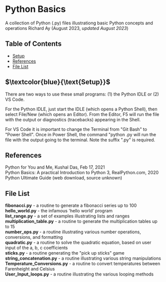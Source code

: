 # Python Basics
A collection of Python (.py) files illustrationg basic Python concepts and operations
Richard Ay (August 2023, *updated August 2023*)

## Table of Contents
* [Setup](#setup)
* [References](#references)
* [File List](#file-list)




## $`\textcolor{blue}{\text{Setup}}`$
There are two ways to use these small programs: (1) the Python IDLE or (2) VS Code.

For the Python IDLE, just start the IDLE (which opens a Python Shell), then select File/New
(which opens an Editor).  From the Editor, F5 will run the file with the output or 
diagnostics (tracebacks) appearing in the Shell.

For VS Code it is important to change the Terminal from "Git Bash" to "Power Shell".
Once in Power Shell, the command "python <filename>.py will run the file with the 
output going to the terminal.  Note the suffix ".py" is required.

## References
Python for You and Me, Kushal Das, Feb 17, 2021  
Python Basics: A practical Introduction to Python 3, RealPython.com, 2020  
Python Ultimate Guide (web download, source unknown)  



## File List
**fibonacci.py** - a routine to generate a fibonacci series up to 100  
**hello_world.py** - the infamous 'hello world' program  
**list_range.py** - a set of examples illustrating lists and ranges  
**multiplication_table.py** - a routine to generate the multiplication tables up to 15  
**number_ops.py** - a routine illustrating various number operations, conversions, and formatting  
**quadratic.py** - a routine to solve the quadratic equation, based on user input of the a, b, c coefficients  
**sticks.py** - a routine generating the "pick up sticks" game  
**string_concatenation.py** - a routine illustrating various string manipulations  
**Temperature_Conversions.py** - a  routine to convert temperatures between Farenheight and Celsius  
**User_Input_loops.py** - a routine illustrating the various looping methods  

